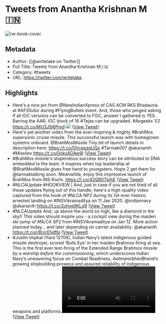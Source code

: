 # Tweets from Anantha Krishnan M🇮🇳

![rw-book-cover](https://pbs.twimg.com/profile_images/1389426892772577281/sSiPqULr.jpg)

## Metadata
- Author: [[@writetake on Twitter]]
- Full Title: Tweets from Anantha Krishnan M🇮🇳
- Category: #tweets
- URL: https://twitter.com/writetake

## Highlights
- Here's a nice pic from @NewIndianXpress of CAS ACM RKS Bhadauria at #AFSSulur during #FlyingBullets event. And, those who pinged asking if all IOC versions can be converted to FOC, answer I gathered is YES. Barring the AAR, IOC block of 16 #Tejas can be upgraded. #Avgeeks 1/2 https://t.co/MU3J5l6Pmd
  ![](https://pbs.twimg.com/media/EZLXFwnVAAA3cvi.jpg) ([View Tweet](https://twitter.com/writetake/status/1266312565442768899))
- Here's yet another video from the ever-inspiring & mighty #BrahMos supersonic cruise missile. This successful launch was with homegrown systems onboard. @BrahMosMissile 
  Tiny bit of launch details in description here: https://t.co/DhcppzqUQx
  #Tarmak007
  @akananth 
  #Missiles https://t.co/0oksADAw9l ([View Tweet](https://twitter.com/writetake/status/1251506139356790785))
- #BrahMos missile's stupendous success story can be attributed to DNA embedded to the team. It inspires when top leadership at @BrahMosMissile gives free hand to youngsters. Hope 2 get them for @tarmaktalking soon. Meanwhile, enjoy this impressive launch of BrahMos from INS Kochi. https://t.co/42QR0TbjhE ([View Tweet](https://twitter.com/writetake/status/1251053866688249856))
- #NLCAUpdate 
  #HOOKVIEW | And, just in case if you are not tired of all these updates flying out of this handle, here's a high-quality video captured from the hook of #NLCA NP2 during its 1st-ever historic arrested landing on #INSVikramaditya on 11 Jan 2020. @indiannavy @akananth https://t.co/2ohye9KLq9 ([View Tweet](https://twitter.com/writetake/status/1217710464160763905))
- #NLCAUpdate 
  And, up above the world so high, like a diamond in the sky!! This video should inspire you - a cockpit view during the maiden ski-jump of #NLCA SP2 from #INSVikramaditya on Jan 12. More action planned today... and later depending on carrier availability. @akananth https://t.co/rBUcE5dfbj ([View Tweet](https://twitter.com/writetake/status/1217689822426386433))
- #JustIn
  Imphal (Yard 12706), Indian Navy’s latest indigenous guided missile destroyer, scored ‘Bulls Eye’ in her maiden Brahmos firing at sea. 
  This is the first ever test-firing of the Extended Range Brahmos missile *by a warship before the commissioning*, which underscores Indian Navy’s unwavering focus on Combat Readiness, _AatmanirbharBharat_’s growing shipbuilding prowess and assured reliability of indigenous weapons and platforms.<video controls><source src="https://video.twimg.com/ext_tw_video/1727192358612291584/pu/pl/m2LwZL_wx4f9Gh2L.m3u8?tag=12&container=fmp4" type="application/x-mpegURL"><source src="https://video.twimg.com/ext_tw_video/1727192358612291584/pu/vid/avc1/1280x720/3iZ1e4fHljqLZsuQ.mp4?tag=12" type="video/mp4"><source src="https://video.twimg.com/ext_tw_video/1727192358612291584/pu/vid/avc1/480x270/xuLaRxG5QiTiuJX8.mp4?tag=12" type="video/mp4"><source src="https://video.twimg.com/ext_tw_video/1727192358612291584/pu/vid/avc1/640x360/FWjJpp7UdL9sL3Qr.mp4?tag=12" type="video/mp4">Your browser does not support the video tag.</video> ([View Tweet](https://twitter.com/writetake/status/1727192396985942182))

